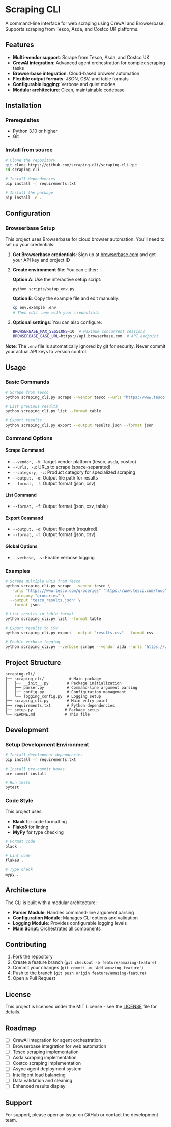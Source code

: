 # Scraping CLI

A command-line interface for web scraping using CrewAI and Browserbase. Supports scraping from Tesco, Asda, and Costco UK platforms.

## Features

- **Multi-vendor support**: Scrape from Tesco, Asda, and Costco UK
- **CrewAI integration**: Advanced agent orchestration for complex scraping tasks
- **Browserbase integration**: Cloud-based browser automation
- **Flexible output formats**: JSON, CSV, and table formats
- **Configurable logging**: Verbose and quiet modes
- **Modular architecture**: Clean, maintainable codebase

## Installation

### Prerequisites

- Python 3.10 or higher
- Git

### Install from source

```bash
# Clone the repository
git clone https://github.com/scraping-cli/scraping-cli.git
cd scraping-cli

# Install dependencies
pip install -r requirements.txt

# Install the package
pip install -e .
```

## Configuration

### Browserbase Setup

This project uses Browserbase for cloud browser automation. You'll need to set up your credentials:

1. **Get Browserbase credentials**: Sign up at [browserbase.com](https://browserbase.com) and get your API key and project ID

2. **Create environment file**: You can either:
   
   **Option A**: Use the interactive setup script:
   ```bash
   python scripts/setup_env.py
   ```
   
   **Option B**: Copy the example file and edit manually:
   ```bash
   cp env.example .env
   # Then edit .env with your credentials
   ```

4. **Optional settings**: You can also configure:
   ```bash
   BROWSERBASE_MAX_SESSIONS=10  # Maximum concurrent sessions
   BROWSERBASE_BASE_URL=https://api.browserbase.com  # API endpoint
   ```

**Note**: The `.env` file is automatically ignored by git for security. Never commit your actual API keys to version control.

## Usage

### Basic Commands

```bash
# Scrape from Tesco
python scraping_cli.py scrape --vendor tesco --urls "https://www.tesco.com/groceries"

# List previous results
python scraping_cli.py list --format table

# Export results
python scraping_cli.py export --output results.json --format json
```

### Command Options

#### Scrape Command
- `--vendor, -V`: Target vendor platform (tesco, asda, costco)
- `--urls, -u`: URLs to scrape (space-separated)
- `--category, -c`: Product category for specialized scraping
- `--output, -o`: Output file path for results
- `--format, -f`: Output format (json, csv)

#### List Command
- `--format, -f`: Output format (json, csv, table)

#### Export Command
- `--output, -o`: Output file path (required)
- `--format, -f`: Output format (json, csv)

#### Global Options
- `--verbose, -v`: Enable verbose logging

### Examples

```bash
# Scrape multiple URLs from Tesco
python scraping_cli.py scrape --vendor tesco \
  --urls "https://www.tesco.com/groceries" "https://www.tesco.com/food" \
  --category "groceries" \
  --output "tesco_results.json" \
  --format json

# List results in table format
python scraping_cli.py list --format table

# Export results to CSV
python scraping_cli.py export --output "results.csv" --format csv

# Enable verbose logging
python scraping_cli.py --verbose scrape --vendor asda --urls "https://www.asda.com"
```

## Project Structure

```
scraping-cli/
├── scraping_cli/           # Main package
│   ├── __init__.py        # Package initialization
│   ├── parser.py          # Command-line argument parsing
│   ├── config.py          # Configuration management
│   └── logging_config.py  # Logging setup
├── scraping_cli.py        # Main entry point
├── requirements.txt       # Python dependencies
├── setup.py              # Package setup
└── README.md             # This file
```

## Development

### Setup Development Environment

```bash
# Install development dependencies
pip install -r requirements.txt

# Install pre-commit hooks
pre-commit install

# Run tests
pytest
```

### Code Style

This project uses:
- **Black** for code formatting
- **Flake8** for linting
- **MyPy** for type checking

```bash
# Format code
black .

# Lint code
flake8 .

# Type check
mypy .
```

## Architecture

The CLI is built with a modular architecture:

- **Parser Module**: Handles command-line argument parsing
- **Configuration Module**: Manages CLI options and validation
- **Logging Module**: Provides configurable logging levels
- **Main Script**: Orchestrates all components

## Contributing

1. Fork the repository
2. Create a feature branch (`git checkout -b feature/amazing-feature`)
3. Commit your changes (`git commit -m 'Add amazing feature'`)
4. Push to the branch (`git push origin feature/amazing-feature`)
5. Open a Pull Request

## License

This project is licensed under the MIT License - see the [LICENSE](LICENSE) file for details.

## Roadmap

- [ ] CrewAI integration for agent orchestration
- [ ] Browserbase integration for web automation
- [ ] Tesco scraping implementation
- [ ] Asda scraping implementation
- [ ] Costco scraping implementation
- [ ] Async agent deployment system
- [ ] Intelligent load balancing
- [ ] Data validation and cleaning
- [ ] Enhanced results display

## Support

For support, please open an issue on GitHub or contact the development team. 
